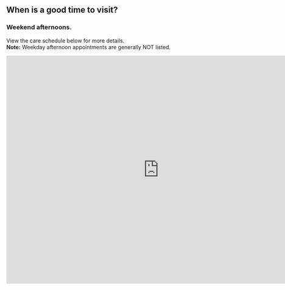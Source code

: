 ## When is a good time to visit?  
### Weekend afternoons.
View the care schedule below for more details. \
**Note:** Weekday afternoon appointments are generally NOT listed.

<iframe src="https://calendar.google.com/calendar/embed?showTitle=0&amp;showNav=0&amp;showCalendars=0&amp;height=600&amp;wkst=1&amp;bgcolor=%23FFFFFF&amp;src=g3an0vd8uul6c4sroir56qjq2s%40group.calendar.google.com&amp;color=%23691426&amp;ctz=America%2FNew_York" style="border-width:0" width="800" height="600" frameborder="0" scrolling="no"></iframe>
